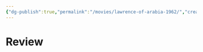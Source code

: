 ```yaml
---
{"dg-publish":true,"permalink":"/movies/lawrence-of-arabia-1962/","created":"2024-06-18","updated":"2024-06-18"}
---
```



# Review
